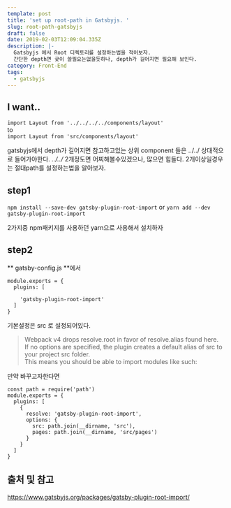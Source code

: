 ```yaml
---
template: post
title: 'set up root-path in Gatsbyjs. '
slug: root-path-gatsbyjs
draft: false
date: 2019-02-03T12:09:04.335Z
description: |-
  Gatsbyjs 에서 Root 디렉토리를 설정하는법을 적어보자. 
  간단한 depth면 궂이 쓸필요는없을듯하나, depth가 길어지면 필요해 보인다.
category: Front-End
tags:
  - gatsbyjs
---
```

## I want..

`import Layout from '../../../../components/layout'`  
to  
`import Layout from 'src/components/layout'`

gatsbyjs에서 depth가 길어지면 참고하고있는 상위 component 들은 ../../ 상대적으로 들어가야한다.  *../../* 2개정도면 어찌해볼수있겠으나, 많으면 힘들다.
2개이상일경우는 절대path를 설정하는법을 알아보자.   

## step1
`npm install --save-dev gatsby-plugin-root-import`
or
`yarn add --dev gatsby-plugin-root-import`

2가지중 npm패키지를 사용하던 yarn으로 사용해서 설치하자


## step2
** gatsby-config.js **에서  

```
module.exports = {
  plugins: [ 

    'gatsby-plugin-root-import'
  ]
}
``` 
기본설정은 src 로 설정되어있다.   

> Webpack v4 drops resolve.root in favor of resolve.alias found here.  
If no options are specified, the plugin creates a default alias of src to your project src folder.  
This means you should be able to import modules like such:

만약 바꾸고자한다면  

```
const path = require('path')
module.exports = {
  plugins: [
    {
      resolve: 'gatsby-plugin-root-import',
      options: {
        src: path.join(__dirname, 'src'),
        pages: path.join(__dirname, 'src/pages')
      }
    }
  ] 
}
```

## 출처 및 참고  
<https://www.gatsbyjs.org/packages/gatsby-plugin-root-import/>
